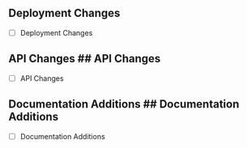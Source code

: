 ## Deployment Changes
- [ ] Deployment Changes
<!-- checked [x] = Deployment changes; unchecked [ ] = no changes, ignore this section -->
<!-- If this PR introduces a change to the contracts that causes deployment to change, please describe the impact. -->	<!-- If this PR introduces a change to the contracts that causes deployment to change, please describe the impact. -->




## API Changes	## API Changes
- [ ] API Changes
<!-- checked [x] = API changes; unchecked [ ] = no changes, ignore this section -->
<!-- If this PR introduces API changes, please describe the changes here. What will developers need to know before upgrading to this version? -->	<!-- If this PR introduces API changes, please describe the changes here. What will developers need to know before upgrading to this version? -->




## Documentation Additions	## Documentation Additions
- [ ] Documentation Additions
<!-- checked [x] = Documentation changes; unchecked [ ] = no changes, ignore this section -->
<!-- Describe what must be added to the documentation after merge. -->	<!-- Describe what must be added to the documentation after merge. -->
